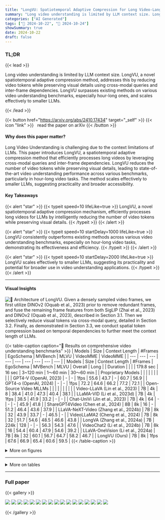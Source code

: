 ```yaml
---
title: "LongVU: Spatiotemporal Adaptive Compression for Long Video-Language Understanding"
summary: "Long video understanding is limited by LLM context size. LongVU, a novel spatiotemporal adaptive compression method, addresses this by reducing video tokens while preserving visual details using cross....."
categories: ["AI Generated"]
tags: ["🔖 2024-10-22", "🤗 2024-10-24"]
showSummary: true
date: 2024-10-22
draft: false
---
```


### TL;DR


{{< lead >}}

Long video understanding is limited by LLM context size. LongVU, a novel spatiotemporal adaptive compression method, addresses this by reducing video tokens while preserving visual details using cross-modal queries and inter-frame dependencies.  LongVU surpasses existing methods on various video understanding benchmarks, especially hour-long ones, and scales effectively to smaller LLMs.

{{< /lead >}}


{{< button href="https://arxiv.org/abs/2410.17434" target="_self" >}}
{{< icon "link" >}} &nbsp; read the paper on arXiv
{{< /button >}}

#### Why does this paper matter?
Long Video Understanding is challenging due to the context limitations of LLMs. This paper introduces LongVU, a spatiotemporal adaptive compression method that efficiently processes long videos by leveraging cross-modal queries and inter-frame dependencies.  LongVU reduces the number of video tokens while preserving visual details, leading to state-of-the-art video understanding performance across various benchmarks, particularly in hour-long video tasks. The method scales effectively to smaller LLMs, suggesting practicality and broader accessibility.
#### Key Takeaways

{{< alert "star" >}}
{{< typeit speed=10 lifeLike=true >}} LongVU, a novel spatiotemporal adaptive compression mechanism, efficiently processes long videos for LLMs by intelligently reducing the number of video tokens while preserving visual details. {{< /typeit >}}
{{< /alert >}}

{{< alert "star" >}}
{{< typeit speed=10 startDelay=1000 lifeLike=true >}} LongVU consistently outperforms existing methods across various video understanding benchmarks, especially on hour-long video tasks, demonstrating its effectiveness and efficiency. {{< /typeit >}}
{{< /alert >}}

{{< alert "star" >}}
{{< typeit speed=10 startDelay=2000 lifeLike=true >}} LongVU scales effectively to smaller LLMs, suggesting its practicality and potential for broader use in video understanding applications. {{< /typeit >}}
{{< /alert >}}

------
#### Visual Insights



![](figures/figures_4_0.png "🔼 Architecture of LongVU. Given a densely sampled video frames, we first utilize DINOv2 (Oquab et al., 2023) prior to remove redundant frames, and fuse the remaining frame features from both SigLIP (Zhai et al., 2023) and DINOv2 (Oquab et al., 2023), described in Section 3.1. Then we selectively reduce visual tokens via cross-modal query, detailed in Section 3.2. Finally, as demonstrated in Section 3.3, we conduct spatial token compression based on temporal dependencies to further meet the context length of LLMs.")





{{< table-caption caption="🔽 Results on comprehensive video understanding benchmarks" >}}
| Models | Size | Context Length | #Frames | EgoSchema | MVBench | MLVU | VideoMME | VideoMME |
| --- | --- | --- | --- | --- | --- | --- | --- | --- |
| Models | Size | Context Length | #Frames | EgoSchema | MVBench | MLVU | Overall | Long |
| Duration |  |  |  | 179.8 sec | 16 sec | 3~120 min | 1〜60 min | 30〜60 min |
| Proprietary Models |  |  |  |  |  |  |  |  |
| GPT4-V (OpenAI, 2023) | - | - | 1fps | 55.6 | 43.7 | - | 60.7 | 56.9 |
| GPT4-o (OpenAI, 2024) | - | - | 1fps | 72.2 | 64.6 | 66.2 | 77.2 | 72.1 |
| Open-Source Video MLLMs |  |  |  |  |  |  |  |  |
| Video-LLaVA (Lin et al., 2023) | 7B | 4k | 8 | 38.4 | 41.0 | 47.3 | 40.4 | 38.1 |
| LLaMA-VID (Li et al., 2023d) | 7B | 4k | 1fps | 38.5 | 41.9 | 33.2 | - | - |
| Chat-UniVi (Jin et al., 2023) | 7B | 4k | 64 | - | - | - | 45.9 | 41.8 |
| ShareGPT4Video (Chen et al., 2024) | 8B | 8k | 16 | - | 51.2 | 46.4 | 43.6 | 37.9 |
| LLaVA-NeXT-Video (Zhang et al., 2024b) | 7B | 8k | 32 | 43.9 | 33.7 | - | 46.5 | - |
| VideoLLaMA2 (Cheng et al., 2024) | 7B | 8k | 32 | 51.7 | 54.6 | 48.5 | 46.6 | 43.8 |
| LongVA (Zhang et al., 2024a) | 7B | 224k | 128 | - | - | 56.3 | 54.3 | 47.6 |
| VideoChat2 (Li et al., 2024b) | 7B | 8k | 16 | 54.4 | 60.4 | 47.9 | 54.6 | 39.2 |
| LLaVA-OneVision (Li et al., 2024a) | 7B | 8k | 32 | 60.1 | 56.7 | 64.7 | 58.2 | 46.7 |
| LongVU (Ours) | 7B | 8k | 1fps | 67.6 | 66.9 | 65.4 | 60.6 | 59.5 |
{{< /table-caption >}}





<details>
<summary>More on figures
</summary>


![](figures/figures_8_0.png "🔼 Figure 3 Examples for various video understanding capabilities of LongVU model. We showcase that our LongVU is able to complete different types of video understanding tasks.")

![](figures/figures_8_1.png "🔼 Figure 3 Examples for various video understanding capabilities of LongVU model. We showcase that our LongVU is able to complete different types of video understanding tasks.")

![](figures/figures_8_2.png "🔼 Figure 1 Effectiveness of our LongVU over commonly-used uniform sampling and dense sampling. Uniform sampling overlooks critical frames due to its sparse nature. Dense sampling may surpass the maximum context length, leading to truncation of tokens from targeted frames. In contrast, our method can adaptively conduct spatiotemporal compression, accommodating long video sequences while preserving more visual details.")

![](figures/figures_16_0.png "🔼 Figure 6. Similarity comparison between SigLIP (Zhai et al., 2023) and DINOv2 (Oquab et al., 2023) features. The similarity is calculated between the first frame and the remainings. DINO concentrating on vision centric task effectively capture subtle frame differences compared with SigLIP (Zhai et al., 2023) which is aligned on semantic space.")


</details>

------







<details>
<summary>More on tables
</summary>


{{< table-caption caption="🔽 Table 2 Results of small-size video language models across video understanding benchmarks." >}}
| Models | EgoSchema | MVBench | VideoMME | VideoMME | MLVU |
| --- | --- | --- | --- | --- | --- |
| Models | EgoSchema | MVBench | Overall | Long | MLVU |
| InternVL2 (InternLM2-1.8B) (OpenGVLab, 2024) | - | 60.2 | 47.3 | 42.6 | - |
| VideoChat2 (Phi-3-mini-4B) (Li et al., 2024b) | 56.7 | 55.1 | - | - | - |
| Phi-3.5-vision-instruct (Phi-3-mini-4B) (Abdin et al., 2024) | - | - | 50.8 | 43.8 | - |
| LongVU (Ours) (Llama3.2-3B) | 59.1 | 60.9 | 51.5 | 47.2 | 55.9 |
{{< /table-caption >}}

{{< table-caption caption="🔽 Table 3 Ablation studies of number of tokens per frame, different context lengths, and our spatiotemporal compression components." >}}
| Methods | Context Length | #Tokens | EgoSchema | VideoMME | MLVU |
| --- | --- | --- | --- | --- | --- |
| Uniform | 16k | 144 | 67.12 | 60.01 | 64.70 |
| DINO | 16k | 144 | 67.34 | 61.25 | 64.83 |
| Uniform | 8k | 64 | 66.84 | 57.56 | 60.87 |
| Uniform | 8k | 144 | 66.28 | 58.84 | 63.28 |
| SigLIP | 8k | 64 | 66.04 | 58.63 | 62.17 |
| DINO | 8k | 64 | 66.20 | 59.90 | 62.54 |
| DINO + Query | 8k | 64,  144 | 67.30 | 60.08 | 65.05 |
| DINO + Query + STC (default) | 8k | dynamic | 67.62 | 60.56 | 65.44 |
{{< /table-caption >}}

{{< table-caption caption="🔽 Table 1 Results on comprehensive video understanding benchmarks" >}}
| Stratgy | count | ego | needle | order | plotQA | anomaly | reasoning | Avg |
| --- | --- | --- | --- | --- | --- | --- | --- | --- |
| DINO | 24.15 | 59.09 | 68.16 | 52.89 | 71.24 | 74.00 | 86.36 | 62.54 |
| DINO+Query | 28.98 | 55.39 | 78.87 | 56.37 | 72.35 | 75.50 | 87.87 | 65.05 |
| DINO+Query+STC (default) | 28.98 | 59.37 | 76.33 | 58.30 | 71.61 | 76.00 | 87.50 | 65.44 |
{{< /table-caption >}}

{{< table-caption caption="🔽 Table 1 Results on comprehensive video understanding benchmarks" >}}
| Model | Short | Medium | Long | Overall | Reduction rate |
| --- | --- | --- | --- | --- | --- |
| 1st frame in sliding window (default) | 64.7 | 58.2 | 59.5 | 60.9 | 55.47% |
| (K/2)th frame in sliding window | 64.7 | 58.7 | 58.6 | 60.7 | 54.97% |
| frame with high changes | 64.7 | 58.2 | 58.3 | 60.4 | 55.62% |
{{< /table-caption >}}

{{< table-caption caption="🔽 Table 6 Training data statistics." >}}
| Modality | Task | # Samples | Dataset |
| --- | --- | --- | --- |
| Image-Text | Single-Image | 3.2M | LLaVA-OneVision |
| Video-Text | Captioning | 43K | TextVR, MovieChat, YouCook2 |
| Video-Text | Classification | 1K | Kinetics-710 |
| Video-Text | VQA | 424K | NExTQA, CLEVRER, EgoQA, TGIF, WebVidQA, DiDeMo |
| Video-Text | Instruction | 85K | ShareGPT4Video |
{{< /table-caption >}}

{{< table-caption caption="🔽 Results on comprehensive video understanding benchmarks" >}}
| Model | Size | Frames | Short | Medium | Long | Overall |
| --- | --- | --- | --- | --- | --- | --- |
| Video-LLa VA (Lin et al., 2023) | 7B | 8 | 46.1 | 40.7 | 38.1 | 41.6 |
| ShareGPT4Video (Chen et al., 2024) | 8B | 16 | 53.6 | 39.3 | 37.9 | 43.6 |
| Chat- Univi-v1.5 (Jin et al., 2023) | 7B | 64 | 51.2 | 44.6 | 41.8 | 45.9 |
| VideoLLaMA2 (Cheng et al., 2024) | 7B | 16 | 59.4 | 47.6 | 43.8 | 50.3 |
| VideoChat2 (Li et al., 2024b) | 7B | 16 | 52.8 | 39.4 | 39.2 | 43.8 |
| LongVA (Zhang et al., 2024a) | 7B | 128 | 61.6 | 50.4 | 47.6 | 54.3 |
| LLaVA-OneVision (Li et al., 2024a) | 7B | 32 | 69.1 | 53.3 | 46.7 | 58.2 |
| LongVU (Ours) | 7B | 1fps | 64.7 | 58.2 | 59.5 | 60.9 |
{{< /table-caption >}}

{{< table-caption caption="🔽 Table 8 Ablation study on with or without FPE." >}}
| Methods | Context Length | #Tokens | EgoSchema | VideoMME | MLVU |
| --- | --- | --- | --- | --- | --- |
| DINO + Query | 8k | 64, / 144 | 67.30 | 60.08 | 65.05 |
| DINO + Query + STC (default) | 8k | dynamic | 67.62 | 60.56 | 65.44 |
| DINO + Query + STC + FPE | 8k | dynamic | 67.87 | 60.89 | 64.56 |
{{< /table-caption >}}

{{< table-caption caption="🔽 Table 1 Results on comprehensive video understanding benchmarks" >}}
| Stratgy | count | ego | needle | order | plotQA | anomaly | reasoning | Avg |
| --- | --- | --- | --- | --- | --- | --- | --- | --- |
| DINO | 24.15 | 59.09 | 68.16 | 52.89 | 71.24 | 74.0 | 86.36 | 62.54 |
| DINO+Query | 28.98 | 55.39 | 78.87 | 56.37 | 72.35 | 75.5 | 87.87 | 65.05 |
| DINO +Query+STC (default) | 28.98 | 59.37 | 76.33 | 58.30 | 71.61 | 76.0 | 87.50 | 65.44 |
| DINO + Query+STC+ FPE | 29.46 | 60.79 | 74.08 | 52.12 | 71.79 | 74.5 | 86.74 | 64.56 |
{{< /table-caption >}}

{{< table-caption caption="🔽 Table 1 Results on comprehensive video understanding benchmarks" >}}
| Model | SQA-IMG | MMVP | POPE | RealWorldQA |
| --- | --- | --- | --- | --- |
| Before video SFT | 95.44 | 51.33 | 86.65 | 61.06 |
| After video SFT | 83.94 | 32.00 | 81.23 | 47.65 |
{{< /table-caption >}}


</details>

------



### Full paper

{{< gallery >}}

  <img src="paper_images/1.png" class="grid-w50 md:grid-w33 xl:grid-w25" />

  <img src="paper_images/2.png" class="grid-w50 md:grid-w33 xl:grid-w25" />

  <img src="paper_images/3.png" class="grid-w50 md:grid-w33 xl:grid-w25" />

  <img src="paper_images/4.png" class="grid-w50 md:grid-w33 xl:grid-w25" />

  <img src="paper_images/5.png" class="grid-w50 md:grid-w33 xl:grid-w25" />

  <img src="paper_images/6.png" class="grid-w50 md:grid-w33 xl:grid-w25" />

  <img src="paper_images/7.png" class="grid-w50 md:grid-w33 xl:grid-w25" />

  <img src="paper_images/8.png" class="grid-w50 md:grid-w33 xl:grid-w25" />

  <img src="paper_images/9.png" class="grid-w50 md:grid-w33 xl:grid-w25" />

  <img src="paper_images/10.png" class="grid-w50 md:grid-w33 xl:grid-w25" />

  <img src="paper_images/11.png" class="grid-w50 md:grid-w33 xl:grid-w25" />

  <img src="paper_images/12.png" class="grid-w50 md:grid-w33 xl:grid-w25" />

  <img src="paper_images/13.png" class="grid-w50 md:grid-w33 xl:grid-w25" />

  <img src="paper_images/14.png" class="grid-w50 md:grid-w33 xl:grid-w25" />

  <img src="paper_images/15.png" class="grid-w50 md:grid-w33 xl:grid-w25" />

  <img src="paper_images/16.png" class="grid-w50 md:grid-w33 xl:grid-w25" />

  <img src="paper_images/17.png" class="grid-w50 md:grid-w33 xl:grid-w25" />

{{< /gallery >}}